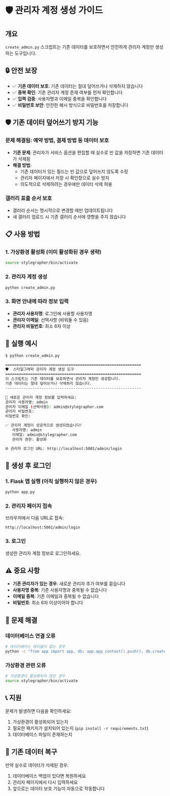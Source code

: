 # 🛡️ 관리자 계정 생성 가이드

## 개요

`create_admin.py` 스크립트는 기존 데이터를 보호하면서 안전하게 관리자 계정만 생성하는 도구입니다.

## 🔒 안전 보장

- ✅ **기존 데이터 보호**: 기존 데이터는 절대 덮어쓰거나 삭제하지 않습니다
- ✅ **중복 확인**: 기존 관리자 계정 존재 여부를 먼저 확인합니다
- ✅ **입력 검증**: 사용자명과 이메일 중복을 확인합니다
- ✅ **비밀번호 보안**: 안전한 해시 방식으로 비밀번호를 저장합니다

## 🛡️ 기존 데이터 덮어쓰기 방지 기능

### 문제 해결됨: 예약 방법, 결제 방법 등 데이터 보호
- **기존 문제**: 관리자가 서비스 옵션을 편집할 때 실수로 빈 값을 저장하면 기존 데이터가 삭제됨
- **해결 방법**: 
  - 기존 데이터가 있는 필드는 빈 값으로 덮어쓰지 않도록 수정
  - 관리자 페이지에서 저장 시 확인창으로 실수 방지
  - 의도적으로 삭제하려는 경우에만 데이터 삭제 허용

### 갤러리 표출 순서 보호
- 갤러리 순서는 명시적으로 변경할 때만 업데이트됩니다
- 새 갤러리 업로드 시 기존 갤러리 순서에 영향을 주지 않습니다

## 📋 사용 방법

### 1. 가상환경 활성화 (이미 활성화된 경우 생략)
```bash
source stylegrapher/bin/activate
```

### 2. 관리자 계정 생성
```bash
python create_admin.py
```

### 3. 화면 안내에 따라 정보 입력
- **관리자 사용자명**: 로그인에 사용할 사용자명
- **관리자 이메일**: 선택사항 (비워둘 수 있음)
- **관리자 비밀번호**: 최소 6자 이상

## 📝 실행 예시

```bash
$ python create_admin.py

============================================================
🛡️  스타일그래퍼 관리자 계정 생성 도구
============================================================
이 스크립트는 기존 데이터를 보호하면서 관리자 계정만 생성합니다.
기존 데이터는 절대 덮어쓰거나 삭제하지 않습니다.
------------------------------------------------------------

🔐 새로운 관리자 계정 정보를 입력하세요:
관리자 사용자명: admin
관리자 이메일 (선택사항): admin@stylegrapher.com
관리자 비밀번호: 
비밀번호 확인: 

✅ 관리자 계정이 성공적으로 생성되었습니다!
   사용자명: admin
   이메일: admin@stylegrapher.com
   관리자 권한: 활성화

🌐 관리자 로그인 URL: http://localhost:5001/admin/login
```

## 🚀 생성 후 로그인

### 1. Flask 앱 실행 (아직 실행하지 않은 경우)
```bash
python app.py
```

### 2. 관리자 페이지 접속
브라우저에서 다음 URL로 접속:
```
http://localhost:5001/admin/login
```

### 3. 로그인
생성한 관리자 계정 정보로 로그인하세요.

## ⚠️ 중요 사항

- **기존 관리자가 있는 경우**: 새로운 관리자 추가 여부를 묻습니다
- **사용자명 중복**: 기존 사용자명과 중복될 수 없습니다
- **이메일 중복**: 기존 이메일과 중복될 수 없습니다
- **비밀번호**: 최소 6자 이상이어야 합니다

## 🔧 문제 해결

### 데이터베이스 연결 오류
```bash
# 데이터베이스 테이블이 없는 경우
python -c "from app import app, db; app.app_context().push(); db.create_all()"
```

### 가상환경 관련 오류
```bash
# 가상환경이 활성화되지 않은 경우
source stylegrapher/bin/activate
```

## 📞 지원

문제가 발생하면 다음을 확인하세요:
1. 가상환경이 활성화되어 있는지
2. 필요한 패키지가 설치되어 있는지 (`pip install -r requirements.txt`)
3. 데이터베이스 파일이 존재하는지

## 🔧 기존 데이터 복구

만약 실수로 데이터가 삭제된 경우:
1. 데이터베이스 백업이 있다면 복원하세요
2. 관리자 페이지에서 다시 입력하세요
3. 앞으로는 데이터 보호 기능이 자동으로 작동합니다 